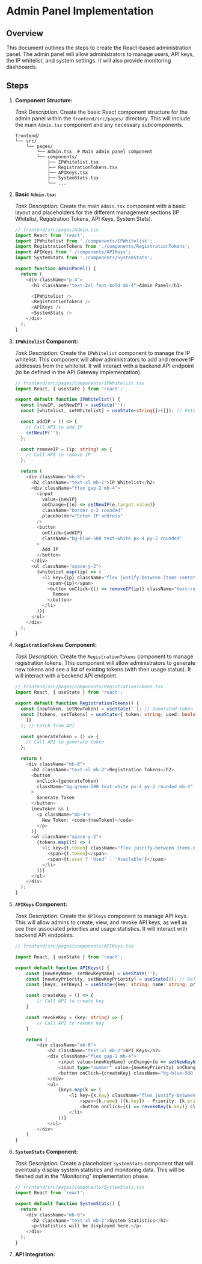 # Admin Panel Implementation

## Overview
This document outlines the steps to create the React-based administration panel. The admin panel will allow administrators to manage users, API keys, the IP whitelist, and system settings. It will also provide monitoring dashboards.

## Steps

1.  **Component Structure:**

    *Task Description:* Create the basic React component structure for the admin panel within the `frontend/src/pages/` directory. This will include the main `Admin.tsx` component and any necessary subcomponents.

    ```
    frontend/
    └── src/
        └── pages/
            └── Admin.tsx  # Main admin panel component
            └── components/
                ├── IPWhitelist.tsx
                ├── RegistrationTokens.tsx
                ├── APIKeys.tsx
                ├── SystemStats.tsx
                └── ...
    ```

2.  **Basic `Admin.tsx`:**

    *Task Description:* Create the main `Admin.tsx` component with a basic layout and placeholders for the different management sections (IP Whitelist, Registration Tokens, API Keys, System Stats).

    ```typescript
    // frontend/src/pages/Admin.tsx
    import React from 'react';
    import IPWhitelist from './components/IPWhitelist';
    import RegistrationTokens from './components/RegistrationTokens';
    import APIKeys from './components/APIKeys';
    import SystemStats from './components/SystemStats';

    export function AdminPanel() {
      return (
        <div className="p-4">
          <h1 className="text-2xl font-bold mb-4">Admin Panel</h1>

          <IPWhitelist />
          <RegistrationTokens />
          <APIKeys />
          <SystemStats />
        </div>
      );
    }
    ```

3.  **`IPWhitelist` Component:**

    *Task Description:* Create the `IPWhitelist` component to manage the IP whitelist. This component will allow administrators to add and remove IP addresses from the whitelist. It will interact with a backend API endpoint (to be defined in the API Gateway implementation).

    ```typescript
    // frontend/src/pages/components/IPWhitelist.tsx
    import React, { useState } from 'react';

    export default function IPWhitelist() {
      const [newIP, setNewIP] = useState('');
      const [whitelist, setWhitelist] = useState<string[]>([]); // Fetch from API

      const addIP = () => {
        // Call API to add IP
        setNewIP('');
      };

      const removeIP = (ip: string) => {
        // Call API to remove IP
      };

      return (
        <div className="mb-8">
          <h2 className="text-xl mb-2">IP Whitelist</h2>
          <div className="flex gap-2 mb-4">
            <input
              value={newIP}
              onChange={(e) => setNewIP(e.target.value)}
              className="border p-2 rounded"
              placeholder="Enter IP address"
            />
            <button
              onClick={addIP}
              className="bg-blue-500 text-white px-4 py-2 rounded"
            >
              Add IP
            </button>
          </div>
          <ul className="space-y-2">
            {whitelist.map((ip) => (
              <li key={ip} className="flex justify-between items-center">
                <span>{ip}</span>
                <button onClick={() => removeIP(ip)} className="text-red-500">
                  Remove
                </button>
              </li>
            ))}
          </ul>
        </div>
      );
    }

    ```

4.  **`RegistrationTokens` Component:**

    *Task Description:* Create the `RegistrationTokens` component to manage registration tokens. This component will allow administrators to generate new tokens and see a list of existing tokens (with their usage status). It will interact with a backend API endpoint.

    ```typescript
    // frontend/src/pages/components/RegistrationTokens.tsx
    import React, { useState } from 'react';

    export default function RegistrationTokens() {
      const [newToken, setNewToken] = useState(''); // Generated token
      const [tokens, setTokens] = useState<{ token: string; used: boolean }[]>(
        []
      ); // Fetch from API

      const generateToken = () => {
        // Call API to generate token
      };

      return (
        <div className="mb-8">
          <h2 className="text-xl mb-2">Registration Tokens</h2>
          <button
            onClick={generateToken}
            className="bg-green-500 text-white px-4 py-2 rounded mb-4"
          >
            Generate Token
          </button>
          {newToken && (
            <p className="mb-4">
              New Token: <code>{newToken}</code>
            </p>
          )}
          <ul className="space-y-2">
            {tokens.map((t) => (
              <li key={t.token} className="flex justify-between items-center">
                <span>{t.token}</span>
                <span>{t.used ? 'Used' : 'Available'}</span>
              </li>
            ))}
          </ul>
        </div>
      );
    }
    ```

5.  **`APIKeys` Component:**

     *Task Description:* Create the `APIKeys` component to manage API keys.  This will allow admins to create, view, and revoke API keys, as well as see their associated priorities and usage statistics.  It will interact with backend API endpoints.

    ```typescript
    // frontend/src/pages/components/APIKeys.tsx

    import React, { useState } from 'react';

    export default function APIKeys() {
        const [newKeyName, setNewKeyName] = useState('');
        const [newKeyPriority, setNewKeyPriority] = useState(2); // Default priority
        const [keys, setKeys] = useState<{key: string; name: string; priority: number; active: boolean}[]>([]) // Fetch from API

        const createKey = () => {
            // Call API to create key
        }

        const revokeKey = (key: string) => {
            // Call API to revoke key
        }

        return (
            <div className="mb-8">
                <h2 className="text-xl mb-2">API Keys</h2>
                <div className="flex gap-2 mb-4">
                    <input value={newKeyName} onChange={e => setNewKeyName(e.target.value)} placeholder="Application Name" className="border p-2 rounded" />
                    <input type="number" value={newKeyPriority} onChange={e => setNewKeyPriority(parseInt(e.target.value))} className="border p-2 rounded w-20" />
                    <button onClick={createKey} className="bg-blue-500 text-white px-4 py-2 rounded">Create Key</button>
                </div>
                <ul>
                    {keys.map(k => (
                        <li key={k.key} className="flex justify-between items-center">
                            <span>{k.name} ({k.key}) - Priority: {k.priority}</span>
                            <button onClick={() => revokeKey(k.key)} className="text-red-500">Revoke</button>
                        </li>
                    ))}
                </ul>
            </div>
        )
    }
    ```

6.  **`SystemStats` Component:**

    *Task Description:* Create a placeholder `SystemStats` component that will eventually display system statistics and monitoring data.  This will be fleshed out in the "Monitoring" implementation phase.

    ```typescript
    // frontend/src/pages/components/SystemStats.tsx
    import React from 'react';

    export default function SystemStats() {
      return (
        <div className="mb-8">
          <h2 className="text-xl mb-2">System Statistics</h2>
          <p>Statistics will be displayed here.</p>
        </div>
      );
    }
    ```

7. **API Integration:**

